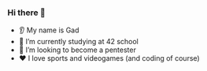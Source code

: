 ### Hi there 👋 ###
* 👂 My name is Gad
* 🌱 I’m currently studying at 42 school
* 🤝 I’m looking to become a pentester
* ❤️ I love sports and videogames (and coding of course)
